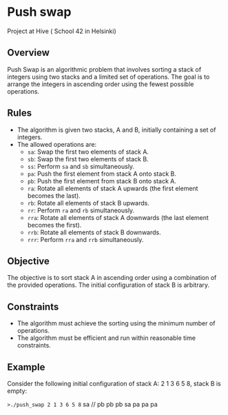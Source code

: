 # Push swap
Project at Hive ( School 42 in Helsinki)

## Overview

Push Swap is an algorithmic problem that involves sorting a stack of integers using two stacks and a limited set of operations. The goal is to arrange the integers in ascending order using the fewest possible operations.

## Rules

- The algorithm is given two stacks, A and B, initially containing a set of integers.
- The allowed operations are:
  - `sa`: Swap the first two elements of stack A.
  - `sb`: Swap the first two elements of stack B.
  - `ss`: Perform `sa` and `sb` simultaneously.
  - `pa`: Push the first element from stack A onto stack B.
  - `pb`: Push the first element from stack B onto stack A.
  - `ra`: Rotate all elements of stack A upwards (the first element becomes the last).
  - `rb`: Rotate all elements of stack B upwards.
  - `rr`: Perform `ra` and `rb` simultaneously.
  - `rra`: Rotate all elements of stack A downwards (the last element becomes the first).
  - `rrb`: Rotate all elements of stack B downwards.
  - `rrr`: Perform `rra` and `rrb` simultaneously.

## Objective

The objective is to sort stack A in ascending order using a combination of the provided operations. The initial configuration of stack B is arbitrary.

## Constraints

- The algorithm must achieve the sorting using the minimum number of operations.
- The algorithm must be efficient and run within reasonable time constraints.

## Example

Consider the following initial configuration of stack A: 2 1 3 6 5 8, stack B is empty:

`>./push_swap 2 1 3 6 5 8`
sa  //
pb 
pb
pb
sa
pa
pa
pa


